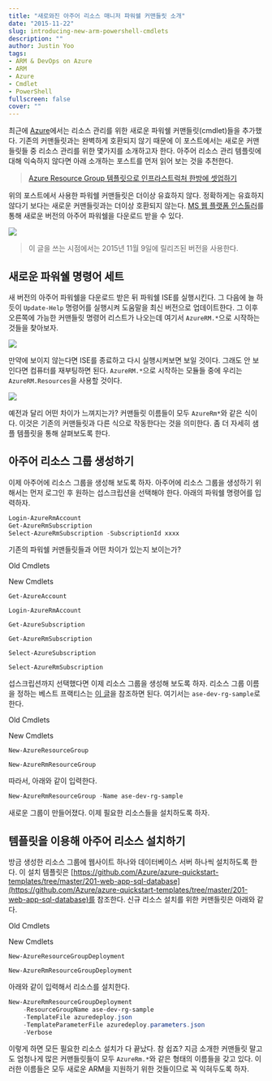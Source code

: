 ```yaml
---
title: "새로와진 아주어 리소스 매니저 파워쉘 커맨들릿 소개"
date: "2015-11-22"
slug: introducing-new-arm-powershell-cmdlets
description: ""
author: Justin Yoo
tags:
- ARM & DevOps on Azure
- ARM
- Azure
- Cmdlet
- PowerShell
fullscreen: false
cover: ""
---
```


최근에 [Azure](https://azure.microsoft.com)에서는 리소스 관리를 위한 새로운 파워쉘 커맨들릿(cmdlet)들을 추가했다. 기존의 커맨들릿과는 완벽하게 호환되지 않기 때문에 이 포스트에서는 새로운 커맨들릿들 중 리소스 관리를 위한 몇가지를 소개하고자 한다. 아주어 리소스 관리 템플릿에 대해 익숙하지 않다면 아래 소개하는 포스트를 먼저 읽어 보는 것을 추천한다.

> [Azure Resource Group 템플릿으로 인프라스트럭처 한방에 셋업하기](http://blog.aliencube.org/ko/2015/07/13/setting-up-infrastructure-on-azure-with-azure-resource-group-template)

위의 포스트에서 사용한 파워쉘 커맨들릿은 더이상 유효하지 않다. 정확하게는 유효하지 않다기 보다는 새로운 커맨들릿과는 더이상 호환되지 않는다. [MS 웹 플랫폼 인스톨러](http://www.microsoft.com/web/downloads/platform.aspx)를 통해 새로운 버전의 아주어 파워쉘을 다운로드 받을 수 있다.

![](https://sa0blogs.blob.core.windows.net/aliencube/2015/11/new-arm-cmdlets-01.png)

> 이 글을 쓰는 시점에서는 2015년 11월 9일에 릴리즈된 버전을 사용한다.

## 새로운 파워쉘 명령어 세트

새 버전의 아주어 파워쉘을 다운로드 받은 뒤 파워쉘 ISE를 실행시킨다. 그 다음에 늘 하듯이 `Update-Help` 명령어를 실행시켜 도움말을 최신 버전으로 업데이트한다. 그 이후 오른쪽에 가능한 커맨들릿 명령어 리스트가 나오는데 여기서 `AzureRM.*`으로 시작하는 것들을 찾아보자.

![](https://sa0blogs.blob.core.windows.net/aliencube/2015/11/new-arm-cmdlets-02.png)

만약에 보이지 않는다면 ISE를 종료하고 다시 실행시켜보면 보일 것이다. 그래도 안 보인다면 컴퓨터를 재부팅하면 된다. `AzureRM.*`으로 시작하는 모듈들 중에 우리는 `AzureRM.Resources`을 사용할 것이다.

![](https://sa0blogs.blob.core.windows.net/aliencube/2015/11/new-arm-cmdlets-03.png)

예전과 달리 어떤 차이가 느껴지는가? 커맨들릿 이름들이 모두 `AzureRm*`와 같은 식이다. 이것은 기존의 커맨들릿과 다른 식으로 작동한다는 것을 의미한다. 좀 더 자세히 샘플 템플릿을 통해 살펴보도록 한다.

## 아주어 리소스 그룹 생성하기

이제 아주어에 리소스 그룹을 생성해 보도록 하자. 아주어에 리소스 그룹을 생성하기 위해서는 먼저 로그인 후 원하는 섭스크립션을 선택해야 한다. 아래의 파워쉘 명령어를 입력하자.

```powershell
Login-AzureRmAccount
Get-AzureRmSubscription
Select-AzureRmSubscription -SubscriptionId xxxx

```

기존의 파워쉘 커맨들릿들과 어떤 차이가 있는지 보이는가?

Old Cmdlets

New Cmdlets

`Get-AzureAccount`

`Login-AzureRmAccount`

`Get-AzureSubscription`

`Get-AzureRmSubscription`

`Select-AzureSubscription`

`Select-AzureRmSubscription`

섭스크립션까지 선택했다면 이제 리소스 그룹을 생성해 보도록 하자. 리소스 그룹 이름을 정하는 베스트 프랙티스는 [이 글](https://azure.microsoft.com/en-us/documentation/articles/virtual-machines-infrastructure-services-implementation-guidelines)을 참조하면 된다. 여기서는 `ase-dev-rg-sample`로 한다.

Old Cmdlets

New Cmdlets

`New-AzureResourceGroup`

`New-AzureRmResourceGroup`

따라서, 아래와 같이 입력한다.

```powershell
New-AzureRmResourceGroup -Name ase-dev-rg-sample

```

새로운 그룹이 만들어졌다. 이제 필요한 리소스들을 설치하도록 하자.

## 템플릿을 이용해 아주어 리소스 설치하기

방금 생성한 리소스 그룹에 웹사이트 하나와 데이터베이스 서버 하나씩 설치하도록 한다. 이 설치 템플릿은 [https://github.com/Azure/azure-quickstart-templates/tree/master/201-web-app-sql-database](https://github.com/Azure/azure-quickstart-templates/tree/master/201-web-app-sql-database)를 참조한다. 신규 리소스 설치를 위한 커맨들릿은 아래와 같다.

Old Cmdlets

New Cmdlets

`New-AzureResourceGroupDeployment`

`New-AzureRmResourceGroupDeployment`

아래와 같이 입력해서 리소스를 설치한다.

```powershell
New-AzureRmResourceGroupDeployment
    -ResourceGroupName ase-dev-rg-sample
    -TemplateFile azuredeploy.json
    -TemplateParameterFile azuredeploy.parameters.json
    -Verbose

```

이렇게 하면 모든 필요한 리소스 설치가 다 끝났다. 참 쉽죠? 지금 소개한 커맨들릿 말고도 엄청나게 많은 커맨들릿들이 모두 `AzureRm.*`와 같은 형태의 이름들을 갖고 있다. 이러한 이름들은 모두 새로운 ARM을 지원하기 위한 것들이므로 꼭 익혀두도록 하자.
